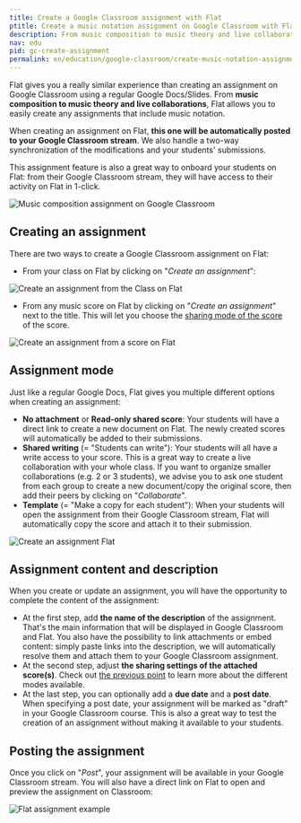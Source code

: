 ```yaml
---
title: Create a Google Classroom assignment with Flat
ptitle: Create a music notation assignment on Google Classroom with Flat
description: From music composition to music theory and live collaborations, Flat is your best option to create music notation assignments
nav: edu
pid: gc-create-assignment
permalink: en/education/google-classroom/create-music-notation-assignment.html
---
```


Flat gives you a really similar experience than creating an assignment on Google Classroom using a regular Google Docs/Slides. From **music composition to music theory and live collaborations**, Flat allows you to easily create any assignments that include music notation.

When creating an assignment on Flat, **this one will be automatically posted to your Google Classroom stream**. We also handle a two-way synchronization of the modifications and your students' submissions.

This assignment feature is also a great way to onboard your students on Flat: from their Google Classroom stream, they will have access to their activity on Flat in 1-click.

![Music composition assignment on Google Classroom](/help/assets/img/edu/gc-stream-student.png)

## Creating an assignment

There are two ways to create a Google Classroom assignment on Flat:

* From your class on Flat by clicking on "*Create an assignment*":

![Create an assignment from the Class on Flat](/help/assets/img/edu/gc-class-new-assignment.png)

* From any music score on Flat by clicking on "*Create an assignment*" next to the title. This will let you choose the [sharing mode of the score](#assignments-mode) of the score.

![Create an assignment from a score on Flat](/help/assets/img/edu/gc-score-new-assignment.png)

## Assignment mode

Just like a regular Google Docs, Flat gives you multiple different options when creating an assignment:

* **No attachment** or **Read-only shared score**: Your students will have a direct link to create a new document on Flat. The newly created scores will automatically be added to their submissions.
* **Shared writing** (= "Students can write"): Your students will all have a write access to your score. This is a great way to create a live collaboration with your whole class. If you want to organize smaller collaborations (e.g. 2 or 3 students), we advise you to ask one student from each group to create a new document/copy the original score, then add their peers by clicking on "*Collaborate*".
* **Template** (= "Make a copy for each student"): When your students will open the assignment from their Google Classroom stream, Flat will automatically copy the score and attach it to their submission.

![Create an assignment Flat](/help/assets/img/edu/editor-new-assignment.png)

## Assignment content and description

When you create or update an assignment, you will have the opportunity to complete the content of the assignment:

* At the first step, add **the name of the description** of the assignment. That's the main information that will be displayed in Google Classroom and Flat. You also have the possibility to link attachments or embed content: simply paste links into the description, we will automatically resolve them and attach them to your Google Classroom assignment.
* At the second step, adjust **the sharing settings of the attached score(s)**. Check out [the previous point](#assignment-mode) to learn more about the different modes available.
* At the last step, you can optionally add a **due date** and a **post date**. When specifying a post date, your assignment will be marked as "draft" in your Google Classroom course. This is also a great way to test the creation of an assignment without making it available to your students.

## Posting the assignment

Once you click on "*Post*", your assignment will be available in your Google Classroom stream. You will also have a direct link on Flat to open and preview the assignment on Classroom:

![Flat assignment example](/help/assets/img/edu/stream-assignment-gc.png)

